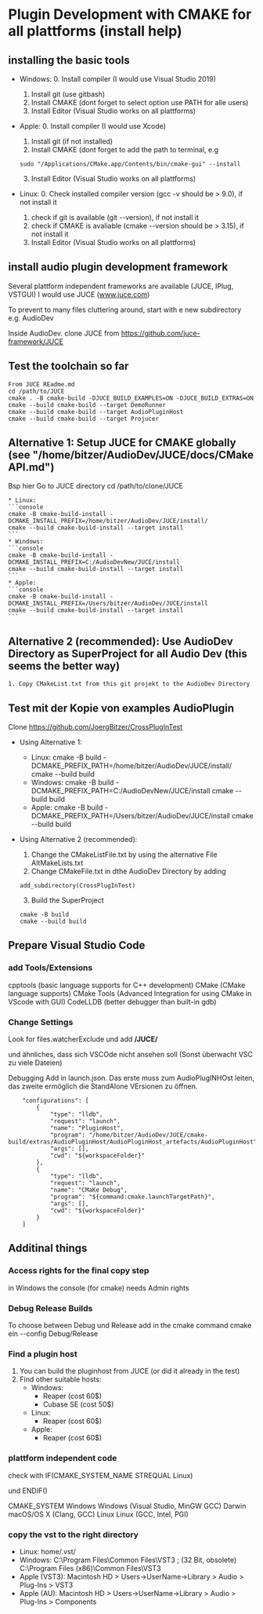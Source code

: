 # Plugin Development with CMAKE for all plattforms (install help)

## installing the basic tools

* Windows:
    0. Install compiler (I would use Visual Studio 2019)
    1. Install git (use gitbash)
    2. Install CMAKE (dont forget to select option use PATH for alle users)
    3. Install Editor (Visual Studio works on all plattforms)

* Apple:
    0. Install compiler (I would use Xcode)
    1. Install git (if not installed)
    2. Install CMAKE (dont forget to add the path to terminal, e.g 
    ```console 
    sudo "/Applications/CMake.app/Contents/bin/cmake-gui" --install
    ```
    3. Install Editor (Visual Studio works on all plattforms)

* Linux:
    0. Check installed compiler version (gcc -v should be > 9.0), if not install it
    1. check if git is available (git --version), if not install it
    2. check if CMAKE is avaliable (cmake --version should be > 3.15), if not install it
    3. Install Editor (Visual Studio works on all plattforms)

## install audio plugin development framework

Several plattform independent frameworks are available (JUCE, IPlug, VSTGUI)
I would use JUCE (www.juce.com)

To prevent to many files cluttering around, start with e new subdirectory
e.g. AudioDev 

Inside AudioDev. clone JUCE from https://github.com/juce-framework/JUCE


## Test the toolchain so far
    From JUCE REadme.md
    cd /path/to/JUCE
    cmake . -B cmake-build -DJUCE_BUILD_EXAMPLES=ON -DJUCE_BUILD_EXTRAS=ON
    cmake --build cmake-build --target DemoRunner
    cmake --build cmake-build --target AudioPluginHost
    cmake --build cmake-build --target Projucer

## Alternative 1: Setup JUCE for CMAKE globally (see "/home/bitzer/AudioDev/JUCE/docs/CMake API.md")
Bsp hier
    Go to JUCE directory
    cd /path/to/clone/JUCE
    
    * Linux:
    ```console 
    cmake -B cmake-build-install -DCMAKE_INSTALL_PREFIX=/home/bitzer/AudioDev/JUCE/install/
    cmake --build cmake-build-install --target install
    ```
    * Windows:
    ```console 
    cmake -B cmake-build-install -DCMAKE_INSTALL_PREFIX=C:/AudioDevNew/JUCE/install
    cmake --build cmake-build-install --target install
    ```
    * Apple:
    ```console 
    cmake -B cmake-build-install -DCMAKE_INSTALL_PREFIX=/Users/bitzer/AudioDev/JUCE/install
    cmake --build cmake-build-install --target install
    ```

## Alternative 2 (recommended): Use AudioDev Directory as SuperProject for all Audio Dev (this seems the better way)
    1. Copy CMakeList.txt from this git projekt to the AudioDev Directory

## Test mit der Kopie von examples AudioPlugin
 Clone https://github.com/JoergBitzer/CrossPlugInTest

* Using Alternative 1:
    * Linux:
        cmake -B build -DCMAKE_PREFIX_PATH=/home/bitzer/AudioDev/JUCE/install/
        cmake --build build
    * Windows:
        cmake -B build -DCMAKE_PREFIX_PATH=C:/AudioDevNew/JUCE/install
        cmake --build build
    * Apple:
        cmake -B build -DCMAKE_PREFIX_PATH=/Users/bitzer/AudioDev/JUCE/install
        cmake --build build

* Using Alternative 2 (recommended):
    1. Change the CMakeListFile.txt by using the alternative File AltMakeLists.txt
    2. Change CMakeFile.txt in dthe AudioDev Directory by adding 
    ```console 
    add_subdirectory(CrossPlugInTest)                  
    ```
    3. Build the SuperProject
    ```console 
    cmake -B build
    cmake --build build
    ```
## Prepare Visual Studio Code

### add Tools/Extensions
cpptools (basic language supports for C++ development)
CMake (CMake language supports)
CMake Tools (Advanced Integration for using CMake in VScode with GUI)
CodeLLDB (better debugger than built-in gdb)


### Change Settings 
Look for files.watcherExclude und add
**/JUCE/** 

und ähnliches, dass sich VSCOde nicht ansehen soll (Sonst überwacht VSC zu viele Dateien)

Debugging
Add in launch.json. Das erste muss zum AudioPlugINHOst leiten, das zweite ermöglich die StandAlone VErsionen zu öffnen.
```console
    "configurations": [
        {
            "type": "lldb",
            "request": "launch",
            "name": "PluginHost",
            "program": "/home/bitzer/AudioDev/JUCE/cmake-build/extras/AudioPluginHost/AudioPluginHost_artefacts/AudioPluginHost",
            "args": [],
            "cwd": "${workspaceFolder}"
        },
        {
            "type": "lldb",
            "request": "launch",
            "name": "CMaKe Debug",
            "program": "${command:cmake.launchTargetPath}",
            "args": [],
            "cwd": "${workspaceFolder}"
        }
    ]
```



## Additinal things

### Access rights for the final copy step

in Windows the console (for cmake) needs Admin rights 

### Debug Release Builds
   
To choose between Debug und Release add in the cmake command cmake ein --config Debug/Release

### Find a plugin host

1. You can build the pluginhost from JUCE (or did it already in the test)
2. Find other suitable hosts:
    * Windows: 
        * Reaper (cost 60$)
        * Cubase SE (cost 50$)
    * Linux: 
        * Reaper (cost 60$)
    * Apple:
        * Reaper (cost 60$)

### plattform independent code
check with IF(CMAKE_SYSTEM_NAME STREQUAL Linux)

und ENDIF()


CMAKE_SYSTEM 
Windows   Windows (Visual Studio, MinGW GCC)
Darwin    macOS/OS X (Clang, GCC)
Linux     Linux (GCC, Intel, PGI)


### copy the vst to the right directory

* Linux: home/.vst/
* Windows: C:\Program Files\Common Files\VST3 ; (32 Bit, obsolete) C:\Program Files (x86)\Common Files\VST3
* Apple (VST3): Macintosh HD > Users->UserName->Library > Audio > Plug-Ins > VST3
* Apple (AU): Macintosh HD > Users->UserName->Library > Audio > Plug-Ins > Components

